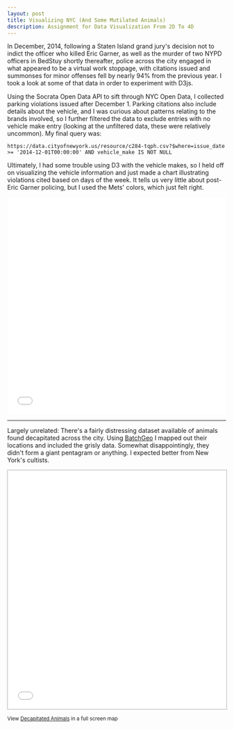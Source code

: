 ```yaml
---
layout: post
title: Visualizing NYC (And Some Mutilated Animals)
description: Assignment for Data Visualization From 2D To 4D
---
```


In December, 2014, following a Staten Island grand jury's decision not to indict the officer who killed Eric Garner, as well as the murder of two NYPD officers in BedStuy shortly thereafter, police across the city engaged in what appeared to be a virtual work stoppage, with citations issued and summonses for minor offenses fell by nearly 94% from the previous year. I took a look at some of that data in order to experiment with D3js.

Using the Socrata Open Data API to sift through NYC Open Data, I collected parking violations issued after December 1. Parking citations also include details about the vehicle, and I was curious about patterns relating to the brands involved, so I further filtered the data to exclude entries with no vehicle make entry (looking at the unfiltered data, these were relatively uncommon). My final query was:

`https://data.cityofnewyork.us/resource/c284-tqph.csv?$where=issue_date >= '2014-12-01T00:00:00' AND vehicle_make IS NOT NULL`

Ultimately, I had some trouble using D3 with the vehicle makes, so I held off on visualizing the vehicle information and just made a chart illustrating violations cited based on days of the week. It tells us very little about post-Eric Garner policing, but I used the Mets' colors, which just felt right.

<iframe width="100%" height="500" src="//jsfiddle.net/xyeu4b66/1/embedded/result/" allowfullscreen="allowfullscreen" frameborder="0"></iframe>

***

Largely unrelated: There's a fairly distressing dataset available of animals found decapitated across the city. Using <a href="https://batchgeo.com/">BatchGeo</a> I mapped out their locations and included the grisly data. Somewhat disappointingly, they didn't form a giant pentagram or anything. I expected better from New York's cultists.

<p><iframe src="//batchgeo.com/map/aecd4fe751fea9cf3aaf5ca70c4a4147" frameborder="0" width="100%" height="550" style="border:1px solid #aaa;"></iframe></p><p><small>View <a href="https://batchgeo.com/map/aecd4fe751fea9cf3aaf5ca70c4a4147">Decapitated Animals</a> in a full screen map</small></p>
